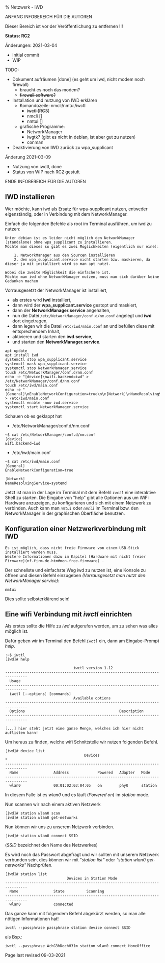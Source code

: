 % Netzwerk - IWD

 ANFANG   INFOBEREICH FÜR DIE AUTOREN
 
 Dieser Bereich ist vor der Veröffentlichung zu entfernen !!!
 
 **Status: RC2**
 
 Änderungen: 2021-03-04
 + initial commit
 + WIP
 
 TODO:
 + Dokument aufräumen [done] (es geht um iwd, nicht modem noch firewall)
    + ~~braucht es noch das modem?~~
    + ~~firewall software?~~
 + Installation und nutzung von IWD erklären
    + Komandozeile: nmcli/nmtui/iwctl
       + ~~iwctl [RC3]~~
       + nmcli []
       + nmtui []
    + grafische Programme:
       + NetworkManager
       + iwgtk? (gibt es nicht in debian, ist aber gut zu nutzen)
       + conman
 + Deaktivierung von IWD  zurück zu wpa_supplicant

 Änderung 2021-03-09
 
 + Nutzung von iwctl, done
 + Status von WIP nach RC2 gestuft 
 
ENDE   INFOBEREICH FÜR DIE AUTOREN
 
## IWD installieren

Wer möchte, kann iwd als Ersatz für wpa-supplicant nutzen, entweder eigenständig, oder in Verbindung mit dem NetworkManager. 

Einfach die folgenden Befehle als root im Terminal ausführen, um iwd zu nutzen:

    Unter debian ist es leider nicht möglich den NetworkManager (standalone) ohne wpa_supplicant zu installieren.
    Möchte man dieses so gibt es zwei Möglichkeiten (eigentlich nur eine):

        1. NetworkManager aus den Sourcen installieren
        2. den wpa_supplicant.service nicht starten bzw. maskieren, da dieser ja mit installiert wird so man apt nutzt.

    Wobei die zweite Möglichkeit die einfachere ist.
    Möchte man iwd ohne NetworkManager nutzen, muss man sich darüber keine Gedanken machen

Vorrausgesetzt der NetworkManager ist installiert, 
+ als erstes wird **iwd** installiert, 
+ dann wird der **wpa_supplicant.service** gestopt und maskiert,
+ dann der **NetworkManager.service** angehalten,
+ nun die Datei `/etc/NetworkManager/conf.d/nm.conf` angelegt und **iwd** dort eingetragen, 
+ dann legen wir die Datei `/etc/iwd/main.conf` an und befüllen diese mit entsprechendem Inhalt, 
+ aktivieren und starten den **iwd.service**, 
+ und starten den **NetworkManager.service**.

~~~
apt update
apt install iwd
systemctl stop wpa_supplicant.service
systemctl mask wpa_supplicant.service
systemctl stop NetworkManager.service
touch /etc/NetworkManager/conf.d/nm.conf
echo -e "[device]\nwifi.backend=iwd" > /etc/NetworkManager/conf.d/nm.conf
touch /etc/iwd/main.conf
echo -e "[General]\nEnableNetworkConfiguration=true\n\n[Network]\nNameResolvingService=systemd" > /etc/iwd/main.conf
systemctl enable -now iwd.service
systemctl start NetworkManager.service
~~~

Schauen ob es geklappt hat
+ /etc/NetworkManager/conf.d/nm.conf
~~~
~$ cat /etc/NetworkManager/conf.d/nm.conf
[device]
wifi.backend=iwd
~~~~
+ /etc/iwd/main.conf
~~~
~$ cat /etc/iwd/main.conf
[General]
EnableNetworkConfiguration=true

[Network]
NameResolvingService=systemd
~~~

Jetzt ist man in der Lage im Terminal mit dem Befehl *`iwctl`* eine interaktive Shell zu starten. Die Eingabe von "help" gibt alle Optionen aus um WiFi Hardware anzuzeigen, zu konfigurieren und sich mit einem Netzwerk zu verbinden. Auch kann man *`nmtui`* oder *`nmcli`* im Terminal bzw. den NetworkManager in der graphischen Oberfläche benutzen.
 

## Konfiguration einer Netzwerkverbindung mit IWD

    Es ist möglich, dass nicht freie Firmware von einem USB-Stick installiert werden muss.
    Weitere Informationen dazu im Kapitel [Hardware mit nicht freier Firmware](nf-firm-de.htm#non-free-firmware) .

Der schnellste und einfachste Weg iwd zu nutzen ist, eine Konsole zu öffnen und diesen Befehl einzugeben *(Vorrausgesetzt man nutzt den NetworkManager.service)*:

~~~
nmtui
~~~

Dies sollte selbsterklärend sein!

## Eine wifi Verbindung mit *iwctl* einrichten

Als erstes sollte die Hilfe zu *iwd* aufgerufen werden, um zu sehen was alles möglich ist.

Dafür geben wir im Terminal den Befehl *`iwctl`* ein, dann am Eingabe-Prompt *help*.
```
:~$ iwctl
[iwd]# help

                               iwctl version 1.12                              
--------------------------------------------------------------------------------
  Usage
--------------------------------------------------------------------------------
  iwctl [--options] [commands]
                               Available options
--------------------------------------------------------------------------------
  Options                                           Description                 
--------------------------------------------------------------------------------

[...] hier steht jetzt eine ganze Menge, welches ich hier nicht auflisten kann!
```
Um heraus zu finden, welche wifi Schnittstelle wir nutzen folgenden Befehl.

```
[iwd]# device list
                                    Devices                                   *
--------------------------------------------------------------------------------
  Name                Address             Powered   Adapter   Mode
--------------------------------------------------------------------------------
  wlan0               00:01:02:03:04:05   on        phy0      station
```
In diesem Falle ist es *wlan0* und es läuft (*Powered on*) im *station* mode.

Nun scannen wir nach einem aktiven Netzwerk
```
[iwd]# station wlan0 scan
[iwd]# station wlan0 get-networks
```
Nun können wir uns zu unserem Netzwerk verbinden.
```
[iwd]# station wlan0 connect SSID
```
(*SSID* bezeichnet den Name des Netzwerkes)

Es wird noch das Passwort abgefragt und wir sollten mit unserem Netzwerk verbunden sein, dies können wir mit *"station list"* oder *"station wlan0 get-networks"* Nachprüfen.

```
[iwd]# station list
                            Devices in Station Mode
--------------------------------------------------------------------------------
  Name                State          Scanning
--------------------------------------------------------------------------------
  wlan0               connected
```
Das ganze kann mit folgendem Befehl abgekürzt werden, so man alle nötigen Informationen hat!

```
iwctl --passphrase passphrase station device connect SSID
```
als Bsp.:
```
iwctl --passphrase AchG3hDochH31m station wlan0 connect HomeOffice
```
<div id="rev">Page last revised 09-03-2021</div>
